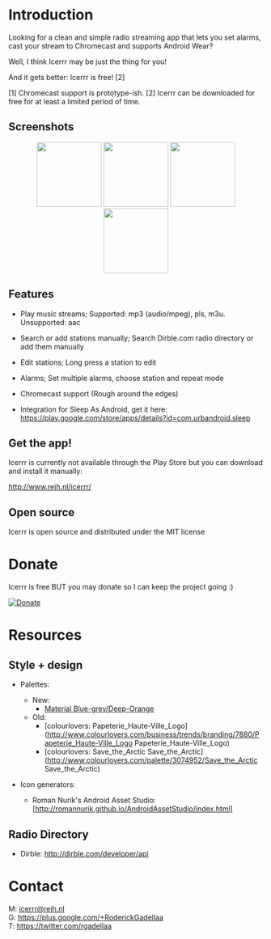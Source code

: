 Introduction
===========

Looking for a clean and simple radio streaming app that lets you set alarms, cast your stream to Chromecast and supports Android Wear?

Well, I think Icerrr may be just the thing for you!

And it gets better: Icerrr is free! [2]

[1] Chromecast support is prototype-ish.
[2] Icerrr can be downloaded for free for at least a limited period of time.

Screenshots
-------------

<center>
<img src="http://storage.rejh.nl/_stored/res/icerrr/screenshots/Screenshot_2015-09-25-08-33-12.png" width="128" />
<img src="http://storage.rejh.nl/_stored/res/icerrr/screenshots/Screenshot_2015-09-25-08-33-26.png" width="128" />
<img src="http://storage.rejh.nl/_stored/res/icerrr/screenshots/Screenshot_2015-09-25-08-33-19.png" width="128" />
<img src="http://storage.rejh.nl/_stored/res/icerrr/screenshots/Screenshot_2015-09-25-08-33-51.png" width="128" />
</center>

Features
-------------

+ Play music streams; Supported: mp3 (audio/mpeg), pls, m3u. Unsupported: aac

+ Search or add stations manually; Search Dirble.com radio directory or add them manually

+ Edit stations; Long press a station to edit

+ Alarms; Set multiple alarms, choose station and repeat mode 

+ Chromecast support (Rough around the edges)

+ Integration for Sleep As Android, get it here: https://play.google.com/store/apps/details?id=com.urbandroid.sleep

Get the app!
-------------

Icerrr is currently not available through the Play Store but you can download and install it manually:

http://www.rejh.nl/icerrr/

Open source
-------------

Icerrr is open source and distributed under the MIT license

Donate
=========

Icerrr is free BUT you may donate so I can keep the project going :)

[![Donate](https://www.paypalobjects.com/en_US/i/btn/btn_donateCC_LG.gif)](https://www.paypal.com/cgi-bin/webscr?cmd=_donations&business=S6BCCM9LESNBU&lc=US&item_name=REJH%20Gadellaa&item_number=icerrr_droidapp&currency_code=EUR&bn=PP%2dDonationsBF%3abtn_donateCC_LG%2egif%3aNonHosted)

Resources
=========

Style + design
--------------

  * Palettes: 
    * New: 
      * [Material Blue-grey/Deep-Orange](https://www.materialpalette.com/blue-grey/deep-orange)
    * Old: 
      * [colourlovers: Papeterie_Haute-Ville_Logo](http://www.colourlovers.com/business/trends/branding/7880/Papeterie_Haute-Ville_Logo Papeterie_Haute-Ville_Logo)
      * [colourlovers: Save_the_Arctic Save_the_Arctic](http://www.colourlovers.com/palette/3074952/Save_the_Arctic Save_the_Arctic)

  * Icon generators:
    * Roman Nurik's Android Asset Studio: [http://romannurik.github.io/AndroidAssetStudio/index.html]

Radio Directory
---------------

* Dirble: http://dirble.com/developer/api

Contact
=======

M: icerrr@rejh.nl <br>
G: https://plus.google.com/+RoderickGadellaa <br>
T: https://twitter.com/rgadellaa <br>
